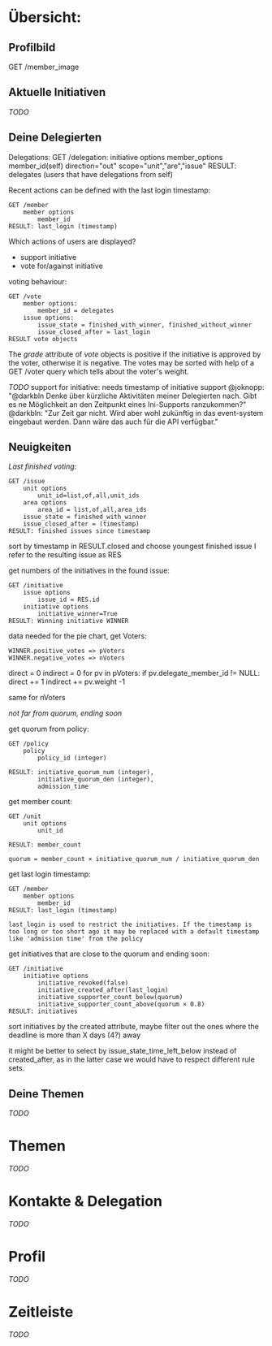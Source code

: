Übersicht:
==========

Profilbild
----------

GET /member_image


Aktuelle Initiativen
--------------------

*TODO*


Deine Delegierten
-----------------

Delegations:
    GET /delegation:
        initiative options
        member_options
            member_id(self)
        direction="out"
        scope="unit","are","issue"
    RESULT: delegates (users that have delegations from self)

Recent actions can be defined with the last login timestamp:

    GET /member
        member options
            member_id
    RESULT: last_login (timestamp)

Which actions of users are displayed?
- support initiative
- vote for/against initiative

voting behaviour:

    GET /vote
        member options:
            member_id = delegates
        issue options:
            issue_state = finished_with_winner, finished_without_winner
            issue_closed_after = last_login
    RESULT vote objects

The _grade_ attribute of _vote_ objects is positive if the initiative is
approved by the voter, otherwise it is negative. The votes may be sorted
with help of a GET /voter query which tells about the voter's weight.
        

*TODO*
support for initiative:
    needs timestamp of initiative support
    @joknopp: "@darkbln Denke über kürzliche Aktivitäten meiner
    Delegierten nach. Gibt es ne Möglichkeit an den Zeitpunkt eines
    Ini-Supports ranzukommen?"
    @darkbln: "Zur Zeit gar nicht. Wird aber wohl zukünftig in das
    event-system eingebaut werden. Dann wäre das auch für die API
    verfügbar."

Neuigkeiten
-----------

*Last finished voting*:

    GET /issue
        unit options
            unit_id=list,of,all,unit_ids
        area options
            area_id = list,of,all,area_ids
        issue_state = finished_with_winner
        issue_closed_after = (timestamp)
    RESULT: finished issues since timestamp

sort by timestamp in RESULT.closed and choose youngest finished issue
I refer to the resulting issue as RES

get numbers of the initiatives in the found issue:

    GET /initiative
        issue options
            issue_id = RES.id
        initiative options
            initiative_winner=True
    RESULT: Winning initiative WINNER

data needed for the pie chart, get Voters:

    WINNER.positive_votes => pVoters
    WINNER.negative_votes => nVoters

direct = 0
indirect = 0
for pv in pVoters:
    if pv.delegate_member_id != NULL:
        direct += 1
        indirect += pv.weight -1

same for nVoters


*not far from quorum, ending soon*

get quorum from policy:

    GET /policy
        policy
            policy_id (integer)

    RESULT: initiative_quorum_num (integer),
            initiative_quorum_den (integer),
            admission_time

get member count:

    GET /unit
        unit options
            unit_id

    RESULT: member_count

    quorum = member_count × initiative_quorum_num / initiative_quorum_den

get last login timestamp:

    GET /member
        member options
            member_id
    RESULT: last_login (timestamp)

`last_login is used to restrict the initiatives. If the timestamp is too
long or too short ago it may be replaced with a default timestamp like
'admission time' from the policy`

get initiatives that are close to the quorum and ending soon:

    GET /initiative
        initiative options
            initiative_revoked(false)
            initiative_created_after(last_login)
            initiative_supporter_count_below(quorum)
            initiative_supporter_count_above(quorum × 0.8)
    RESULT: initiatives

sort initiatives by the created attribute, maybe filter out the ones
where the deadline is more than X days (4?) away

it might be better to select by issue_state_time_left_below instead of created_after, as in the latter case we would have to respect different rule sets.



Deine Themen
------------

*TODO*


Themen
======
*TODO*

Kontakte & Delegation
=====================
*TODO*

Profil
======
*TODO*

Zeitleiste
==========
*TODO*
